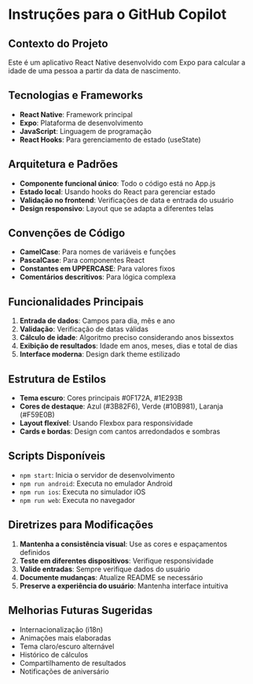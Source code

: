 # Instruções para o GitHub Copilot

## Contexto do Projeto

Este é um aplicativo React Native desenvolvido com Expo para calcular a idade de uma pessoa a partir da data de nascimento.

## Tecnologias e Frameworks

- **React Native**: Framework principal
- **Expo**: Plataforma de desenvolvimento
- **JavaScript**: Linguagem de programação
- **React Hooks**: Para gerenciamento de estado (useState)

## Arquitetura e Padrões

- **Componente funcional único**: Todo o código está no App.js
- **Estado local**: Usando hooks do React para gerenciar estado
- **Validação no frontend**: Verificações de data e entrada do usuário
- **Design responsivo**: Layout que se adapta a diferentes telas

## Convenções de Código

- **CamelCase**: Para nomes de variáveis e funções
- **PascalCase**: Para componentes React
- **Constantes em UPPERCASE**: Para valores fixos
- **Comentários descritivos**: Para lógica complexa

## Funcionalidades Principais

1. **Entrada de dados**: Campos para dia, mês e ano
2. **Validação**: Verificação de datas válidas
3. **Cálculo de idade**: Algoritmo preciso considerando anos bissextos
4. **Exibição de resultados**: Idade em anos, meses, dias e total de dias
5. **Interface moderna**: Design dark theme estilizado

## Estrutura de Estilos

- **Tema escuro**: Cores principais #0F172A, #1E293B
- **Cores de destaque**: Azul (#3B82F6), Verde (#10B981), Laranja (#F59E0B)
- **Layout flexível**: Usando Flexbox para responsividade
- **Cards e bordas**: Design com cantos arredondados e sombras

## Scripts Disponíveis

- `npm start`: Inicia o servidor de desenvolvimento
- `npm run android`: Executa no emulador Android
- `npm run ios`: Executa no simulador iOS
- `npm run web`: Executa no navegador

## Diretrizes para Modificações

1. **Mantenha a consistência visual**: Use as cores e espaçamentos definidos
2. **Teste em diferentes dispositivos**: Verifique responsividade
3. **Valide entradas**: Sempre verifique dados do usuário
4. **Documente mudanças**: Atualize README se necessário
5. **Preserve a experiência do usuário**: Mantenha interface intuitiva

## Melhorias Futuras Sugeridas

- Internacionalização (i18n)
- Animações mais elaboradas
- Tema claro/escuro alternável
- Histórico de cálculos
- Compartilhamento de resultados
- Notificações de aniversário
